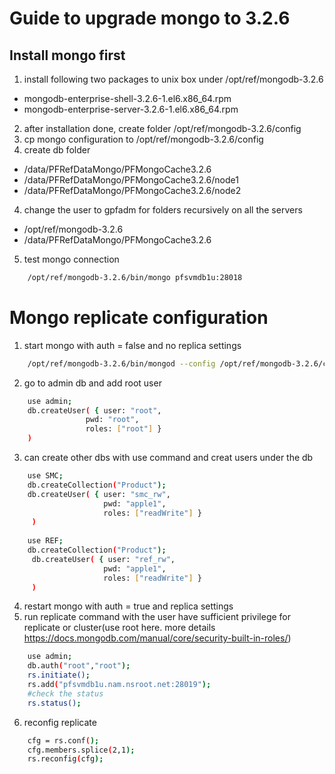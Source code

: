 # Guide to upgrade mongo to 3.2.6
## Install mongo first
1. install following two packages to unix box under /opt/ref/mongodb-3.2.6

  - mongodb-enterprise-shell-3.2.6-1.el6.x86_64.rpm
  - mongodb-enterprise-server-3.2.6-1.el6.x86_64.rpm

2. after installation done, create folder  /opt/ref/mongodb-3.2.6/config
3. cp mongo configuration to /opt/ref/mongodb-3.2.6/config
4. create db folder 
- /data/PFRefDataMongo/PFMongoCache3.2.6
- /data/PFRefDataMongo/PFMongoCache3.2.6/node1
- /data/PFRefDataMongo/PFMongoCache3.2.6/node2
4. change the user to gpfadm for folders recursively on all the servers
- /opt/ref/mongodb-3.2.6 
- /data/PFRefDataMongo/PFMongoCache3.2.6
5. test mongo connection
```sh 
    /opt/ref/mongodb-3.2.6/bin/mongo pfsvmdb1u:28018  
```
# Mongo replicate configuration
1. start mongo with auth = false and no replica settings
```sh
	/opt/ref/mongodb-3.2.6/bin/mongod --config /opt/ref/mongodb-3.2.6/config/mongod3.2.6.conf.rep1.txt
```
2. go to admin db and add root user
```sh
	use admin;
	db.createUser( { user: "root",
				 pwd: "root",
				 roles: ["root"] }
	)
```
3. can create other dbs with use command and creat users under the db
```sh
	use SMC;
	db.createCollection("Product");
	db.createUser( { user: "smc_rw",
					 pwd: "apple1",
					 roles: ["readWrite"] }
	 )
	 
	use REF;
	db.createCollection("Product");
	 db.createUser( { user: "ref_rw",
					 pwd: "apple1",
					 roles: ["readWrite"] }
	 )
```
4. restart mongo with auth = true and replica settings
5. run replicate command with the user have sufficient privilege for replicate or cluster(use root here. more details https://docs.mongodb.com/manual/core/security-built-in-roles/)
```sh
	use admin;
	db.auth("root","root");
	rs.initiate();
	rs.add("pfsvmdb1u.nam.nsroot.net:28019");
	#check the status
	rs.status();
```
6. 	reconfig replicate
```sh
	cfg = rs.conf();
	cfg.members.splice(2,1);
	rs.reconfig(cfg);
```
 
 
 
 
